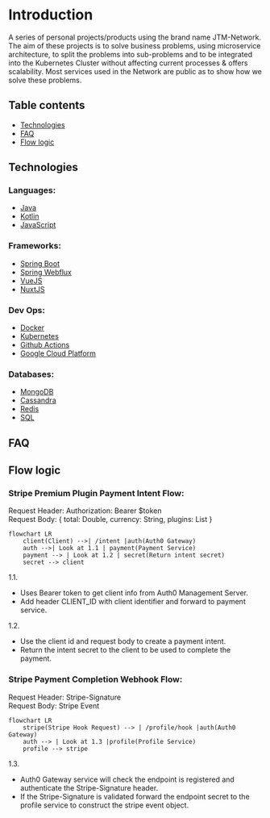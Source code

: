 # Introduction

A series of personal projects/products using the brand name JTM-Network. The aim of these projects is to solve business problems, using microservice architecture, to split the problems into sub-problems and to be integrated into the Kubernetes Cluster without affecting current processes & offers scalability. Most services used in the Network are public as to show how we solve these problems.

## Table contents
- [Technologies](#technologies)
- [FAQ](#faq)
- [Flow logic](#flow-logic)

## Technologies

### Languages:
- [Java](https://www.java.com/en)
- [Kotlin](https://kotlinlang.org)
- [JavaScript](https://www.javascript.com)

### Frameworks:
- [Spring Boot](https://spring.io/projects/spring-boot)
- [Spring Webflux](https://docs.spring.io/spring-framework/docs/current/reference/html/web-reactive.html)
- [VueJS](https://vuejs.org/)
- [NuxtJS](https://nuxtjs.org/)

### Dev Ops:
- [Docker](https://www.docker.com/)
- [Kubernetes](https://kubernetes.io/)
- [Github Actions](https://github.com/features/actions)
- [Google Cloud Platform](https://cloud.google.com/)

### Databases:
- [MongoDB](https://www.mongodb.com/)
- [Cassandra](https://cassandra.apache.org/_/index.html)
- [Redis](https://redis.io/)
- [SQL](https://en.wikipedia.org/wiki/SQL)

## FAQ

## Flow logic

### Stripe Premium Plugin Payment Intent Flow:

Request Header: Authorization: Bearer $token\
Request Body: { total: Double, currency: String, plugins: List<UUID> }

```mermaid
flowchart LR
    client(Client) -->| /intent |auth(Auth0 Gateway)
    auth -->| Look at 1.1 | payment(Payment Service)
    payment --> | Look at 1.2 | secret(Return intent secret)
    secret --> client
```
1.1.
- Uses Bearer token to get client info from Auth0 Management Server.
- Add header CLIENT_ID with client identifier and forward to payment service.

1.2.
- Use the client id and request body to create a payment intent.
- Return the intent secret to the client to be used to complete the payment.

### Stripe Payment Completion Webhook Flow:
    
Request Header: Stripe-Signature\
Request Body: Stripe Event
```mermaid
flowchart LR
    stripe(Stripe Hook Request) --> | /profile/hook |auth(Auth0 Gateway)
    auth --> | Look at 1.3 |profile(Profile Service)
    profile --> stripe
```
1.3.
- Auth0 Gateway service will check the endpoint is registered and authenticate the Stripe-Signature header.
- If the Stripe-Signature is validated forward the endpoint secret to the profile service to construct the stripe event object.


